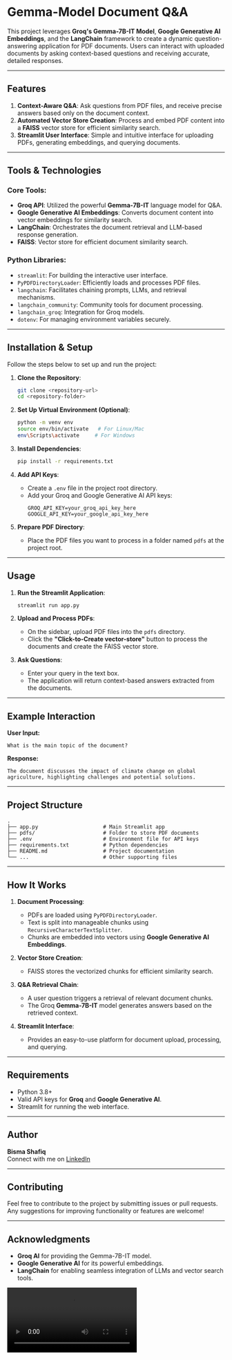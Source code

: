 # Gemma-Model Document Q&A

This project leverages **Groq's Gemma-7B-IT Model**, **Google Generative AI Embeddings**, and the **LangChain** framework to create a dynamic question-answering application for PDF documents. Users can interact with uploaded documents by asking context-based questions and receiving accurate, detailed responses.

---

## Features

1. **Context-Aware Q&A**: Ask questions from PDF files, and receive precise answers based only on the document context.
2. **Automated Vector Store Creation**: Process and embed PDF content into a **FAISS** vector store for efficient similarity search.
3. **Streamlit User Interface**: Simple and intuitive interface for uploading PDFs, generating embeddings, and querying documents.

---

## Tools & Technologies

### Core Tools:
- **Groq API**: Utilized the powerful **Gemma-7B-IT** language model for Q&A.
- **Google Generative AI Embeddings**: Converts document content into vector embeddings for similarity search.
- **LangChain**: Orchestrates the document retrieval and LLM-based response generation.
- **FAISS**: Vector store for efficient document similarity search.

### Python Libraries:
- `streamlit`: For building the interactive user interface.
- `PyPDFDirectoryLoader`: Efficiently loads and processes PDF files.
- `langchain`: Facilitates chaining prompts, LLMs, and retrieval mechanisms.
- `langchain_community`: Community tools for document processing.
- `langchain_groq`: Integration for Groq models.
- `dotenv`: For managing environment variables securely.

---

## Installation & Setup

Follow the steps below to set up and run the project:

1. **Clone the Repository**:
   ```bash
   git clone <repository-url>
   cd <repository-folder>
   ```

2. **Set Up Virtual Environment (Optional)**:
   ```bash
   python -m venv env
   source env/bin/activate   # For Linux/Mac
   env\Scripts\activate     # For Windows
   ```

3. **Install Dependencies**:
   ```bash
   pip install -r requirements.txt
   ```

4. **Add API Keys**:
   - Create a `.env` file in the project root directory.
   - Add your Groq and Google Generative AI API keys:
     ```env
     GROQ_API_KEY=your_groq_api_key_here
     GOOGLE_API_KEY=your_google_api_key_here
     ```

5. **Prepare PDF Directory**:
   - Place the PDF files you want to process in a folder named `pdfs` at the project root.

---

## Usage

1. **Run the Streamlit Application**:
   ```bash
   streamlit run app.py
   ```

2. **Upload and Process PDFs**:
   - On the sidebar, upload PDF files into the `pdfs` directory.
   - Click the **"Click-to-Create vector-store"** button to process the documents and create the FAISS vector store.

3. **Ask Questions**:
   - Enter your query in the text box.
   - The application will return context-based answers extracted from the documents.

---

## Example Interaction

**User Input:**
```
What is the main topic of the document?
```

**Response:**
```
The document discusses the impact of climate change on global agriculture, highlighting challenges and potential solutions.
```

---

## Project Structure
```
.
├── app.py                     # Main Streamlit app
├── pdfs/                      # Folder to store PDF documents
├── .env                       # Environment file for API keys
├── requirements.txt           # Python dependencies
├── README.md                  # Project documentation
└── ...                        # Other supporting files
```

---

## How It Works

1. **Document Processing**:
   - PDFs are loaded using `PyPDFDirectoryLoader`.
   - Text is split into manageable chunks using `RecursiveCharacterTextSplitter`.
   - Chunks are embedded into vectors using **Google Generative AI Embeddings**.

2. **Vector Store Creation**:
   - FAISS stores the vectorized chunks for efficient similarity search.

3. **Q&A Retrieval Chain**:
   - A user question triggers a retrieval of relevant document chunks.
   - The Groq **Gemma-7B-IT** model generates answers based on the retrieved context.

4. **Streamlit Interface**:
   - Provides an easy-to-use platform for document upload, processing, and querying.

---

## Requirements
- Python 3.8+
- Valid API keys for **Groq** and **Google Generative AI**.
- Streamlit for running the web interface.

---

## Author
**Bisma Shafiq**  
Connect with me on [LinkedIn](https://www.linkedin.com/in/bisma-shafiq-3a3b31242/)

---

## Contributing
Feel free to contribute to the project by submitting issues or pull requests. Any suggestions for improving functionality or features are welcome!

---

## Acknowledgments
- **Groq AI** for providing the Gemma-7B-IT model.
- **Google Generative AI** for its powerful embeddings.
- **LangChain** for enabling seamless integration of LLMs and vector search tools.


<video controls src="gemma with groq.mp4" title="Title"></video>